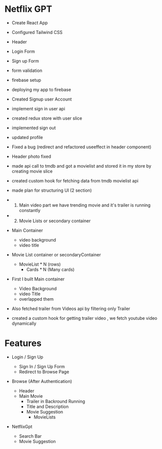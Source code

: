 # Netflix GPT
    
- Create React App
- Configured Tailwind CSS
- Header
- Login Form
- Sign up Form
- form validation
- firebase setup
- deploying my app to firebase
- Created Signup user Account
- implement sign in user api
- created redux store with user slice
- implemented sign out
- updated profile
- Fixed a bug (redirect and refactored useeffect in header component)
- Header photo fixed 
- made api call to tmdb and got a movielist and stored it in my store by creating movie slice
- created custom hook for fetching data from tmdb movielist api

- made plan for structuring UI (2 section)
- 1) Main video part we have trending movie and it's trailer is running constantly
- 2) Movie Lists or secondary container

- Main Container
     - video background
     - video title
- Movie List container or secondaryContainer
     - MovieList * N (rows)
        - Cards * N (Many cards)

- First I built Main container
  -  Video Background 
  -   video Title
  - overlapped them
 - Also fetched trailer from Videos api by filtering only Trailer
 - created a custom hook for getting trailer video , we fetch youtube video dynamically




# Features
- Login / Sign Up 
     - Sign In / Sign Up Form
     - Redirect to Browse Page
- Browse (After Authentication)
   - Header
   - Main Movie
        - Trailer in Backround Running
        - Title and Description
        - Movie Suggestion
             - MovieLists 

- NetflixGpt
    - Search Bar
    - Movie Suggestion